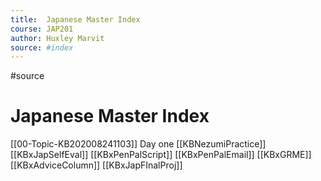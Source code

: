 ```yaml
---
title:  Japanese Master Index
course: JAP201 
author: Huxley Marvit
source: #index
---
```


#source

# Japanese Master Index

[[00-Topic-KB202008241103]] Day one
[[KBNezumiPractice]]
[[KBxJapSelfEval]]
[[KBxPenPalScript]]
[[KBxPenPalEmail]]
[[KBxGRME]]
[[KBxAdviceColumn]]
[[KBxJapFInalProj]]